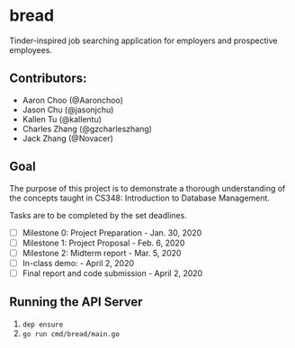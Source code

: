 # bread
Tinder-inspired job searching application for employers and prospective employees.

## Contributors:
- Aaron Choo (@Aaronchoo)
- Jason Chu (@jasonjchu)
- Kallen Tu (@kallentu)
- Charles Zhang (@gzcharleszhang)
- Jack Zhang (@Novacer)

## Goal
The purpose of this project is to demonstrate a thorough understanding of the concepts taught in CS348: Introduction to Database Management.

Tasks are to be completed by the set deadlines.

- [ ] Milestone 0: Project Preparation - Jan. 30, 2020
- [ ] Milestone 1: Project Proposal - Feb. 6, 2020
- [ ] Milestone 2: Midterm report - Mar. 5, 2020
- [ ] In-class demo: - April 2, 2020
- [ ] Final report and code submission - April 2, 2020

## Running the API Server
1. `dep ensure`
2. `go run cmd/bread/main.go`
